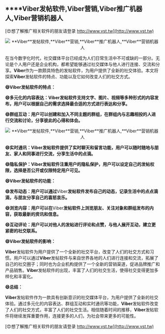## ****Viber**发帖软件,**Viber**营销,**Viber**推广机器人,**Viber**营销机器人**

[😍想了解推广相关软件的朋友请登录 http://www.vst.tw](http://www.vst.tw)

 <center><img src="https://vst.tw/MP4/tuiguang/png/0.png" alt="**Viber**发帖软件,**Viber**营销,**Viber**推广机器人,**Viber**营销机器人"></center>

在当今数字化时代，社交媒体平台已经成为人们日常生活中不可或缺的一部分。无论是个人用户还是企业机构，都希望能够通过社交媒体与他人进行连接、交流和分享。**Viber**作为一款颇具特色的发帖软件，为用户提供了全新的社交体验。本文将探索**Viber**发帖软件的特点、功能以及它如何改变人们的社交方式。

**😄**Viber**发帖软件的特点：**

**😄多元化的内容表达：**Viber**发帖软件支持文字、图片、视频等多种形式的内容发布，用户可以根据自己的需求选择最合适的方式进行表达和分享。**

**😄群组互动：用户可以创建和加入不同主题的群组，在群组内与志趣相投的人进行交流和讨论，分享彼此的心得和体会。**

 <center><img src="https://vst.tw/MP4/tuiguang/png/1.png" alt="**Viber**发帖软件,**Viber**营销,**Viber**推广机器人,**Viber**营销机器人"></center>

**😄实时通讯：**Viber**发帖软件提供了实时聊天和留言功能，用户可以随时随地与朋友、家人和同事进行交流，分享生活中的点滴。**

**😄隐私保护：**Viber**发帖软件注重用户的隐私保护，用户可以设定自己的发帖权限，选择是否公开或仅限特定用户可见。**

**😄**Viber**发帖软件的功能：**

**😄发布动态：用户可以通过**Viber**发帖软件发布自己的动态，记录生活中的点点滴滴，与朋友分享自己的喜怒哀乐。**

**😄浏览内容：用户可以在**Viber**发帖软件上浏览朋友、关注对象和群组发布的内容，获取最新的资讯和信息。**

**😄互动评论：用户可以对他人的发帖进行评论和点赞，与他人展开互动，建立更紧密的社交联系。**

**😄**Viber**发帖软件的影响：**

**Viber**发帖软件为用户提供了一个全新的社交平台，改变了人们的社交方式和习惯。用户可以通过**Viber**发帖软件与来自世界各地的人们进行连接和交流，拓展了自己的社交圈子；同时也为企业机构提供了一个全新的营销渠道，促进品牌推广和产品销售。**Viber**发帖软件的出现，丰富了人们的社交生活，使得社交变得更加多样化和丰富化。

**😄总结：**

**Viber**发帖软件作为一款具有创新意识的社交媒体平台，为用户提供了全新的社交体验。通过多元化的内容表达、群组互动和实时通讯等功能，**Viber**发帖软件改变了人们的社交方式，丰富了人们的社交生活。相信随着时间的推移，**Viber**发帖软件将继续发挥重要作用，连接更多的人们，为社会带来更多的可能性。

[😍想了解推广相关软件的朋友请登录 http://www.vst.tw](http://www.vst.tw)



